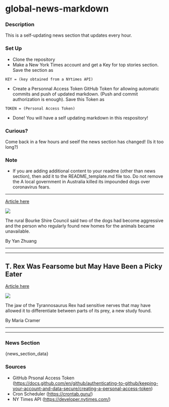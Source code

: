# global-news-markdown

### Description 
This is a self-updating news section that updates every hour.

### Set Up 
* Clone the repository
* Make a New York Times account and get a Key for top stories section. Save the section as 
 ```
 KEY = (key obtained from a NYtimes API)
 ```
*  Create a Personnal Access Token GitHub Token for allowing automatic commits and push of updated markdown. (Push and commit authorization is enough). Save this Token as 
```
TOKEN = (Personal Access Token)
```
* Done! You will have a self updating markdown in this respository!

### Curious?
Come back in a few hours and seeif the news section has changed! (Is it too long?)

### Note
* If you are adding additional content to your readme (other than news section), then add it to the README_template.md file too. Do not remove the A local government in Australia killed its impounded dogs over coronavirus fears.
---------------------------------------------------------------------------------

[Article here](https://www.nytimes.com/2021/08/23/world/australia/covid-lockdown-dogs-killed.html)

[![](https://static01.nyt.com/images/2021/08/23/world/23virus-briefing-dogs/merlin_191034009_2d272b5b-b35f-4bfe-840b-f554a24c8e4b-superJumbo.jpg)](https://www.nytimes.com/2021/08/23/world/australia/covid-lockdown-dogs-killed.html)

The rural Bourke Shire Council said two of the dogs had become aggressive and the person who regularly found new homes for the animals became unavailable.

By Yan Zhuang

* * *

* * *

T. Rex Was Fearsome but May Have Been a Picky Eater
---------------------------------------------------

[Article here](https://www.nytimes.com/2021/08/23/science/tyrannosaurus-rex.html)

[![](https://static01.nyt.com/images/2021/08/23/us/23xp-trex-1/merlin_186452322_03f63eff-9c6e-4f48-9ad9-6f0a54b361e1-superJumbo.jpg)](https://www.nytimes.com/2021/08/23/science/tyrannosaurus-rex.html)

The jaw of the Tyrannosaurus Rex had sensitive nerves that may have allowed it to differentiate between parts of its prey, a new study found.

By Maria Cramer

* * *

* * *

### News Section 
{news_section_data}


### Sources 
* GitHub Prsonal Access Token (https://docs.github.com/en/github/authenticating-to-github/keeping-your-account-and-data-secure/creating-a-personal-access-token)
* Cron Scheduler (https://crontab.guru/)
* NY Times API (https://developer.nytimes.com/)
